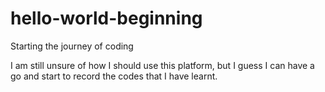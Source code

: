 # hello-world-beginning
Starting the journey of coding 

I am still unsure of how I should use this platform, but I guess I can have a go and start to record the codes that I have learnt. 
